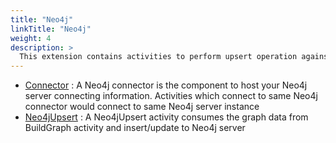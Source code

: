 ```yaml
---
title: "Neo4j"
linkTitle: "Neo4j"
weight: 4
description: >
  This extension contains activities to perform upsert operation against Neo4j database
---
```


* [Connector](https://github.com/TIBCOSoftware/labs-graphbuilder-contrib/tree/master/neo4j/connector/neo4j/)
	: A Neo4j connector is the component to host your Neo4j server connecting information. Activities which connect to same Neo4j connector would connect to same Neo4j server instance
* [Neo4jUpsert](https://github.com/TIBCOSoftware/labs-graphbuilder-contrib/tree/master/neo4j/activity/neo4jupsert/)
	: A Neo4jUpsert activity consumes the graph data from BuildGraph activity and insert/update to Neo4j server
